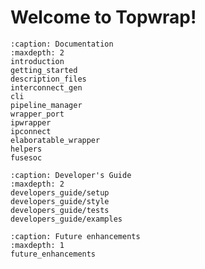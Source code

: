 # Welcome to Topwrap!

```{toctree}
:caption: Documentation
:maxdepth: 2
introduction
getting_started
description_files
interconnect_gen
cli
pipeline_manager
wrapper_port
ipwrapper
ipconnect
elaboratable_wrapper
helpers
fusesoc
```

```{toctree}
:caption: Developer's Guide
:maxdepth: 2
developers_guide/setup
developers_guide/style
developers_guide/tests
developers_guide/examples
```

```{toctree}
:caption: Future enhancements
:maxdepth: 1
future_enhancements
```
